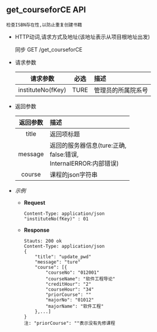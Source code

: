 ## get_courseforCE API

    检查ISBN存在性,以防止重复创建书籍

- HTTP动词,请求方式及地址(该地址表示从项目根地址出发)
 
    同步 GET /get_courseforCE

- 请求参数
 
    |请求参数|必选|描述|
    |:-------:|:---:|:-----|
    |instituteNo(fKey)|TURE|管理员的所属院系号|

- 返回参数
 
    |返回参数|描述|
    |:-------:|:-----|
    |title|返回项标题|
    |message|返回的服务器信息(ture:正确,<br>false:错误,<br>InternalERROR:内部错误)|
    |course|课程的json字符串|

- *示例*
    - **Request**
        ~~~
        Content-Type: application/json
        "instituteNo(fKey)" : 01
        ~~~
    - **Response**
        ~~~
        Stauts: 200 ok
        Content-Type: application/json
        {
            "title": "update_pwd"
            "message": "ture"
            "course": [{
                "courseNo": "012001"
                "courseName": "软件工程导论"
                "creditHour": "2"
                "courseHour": "34"
                "priorCourse": ""
                "majorNo": "01012"
                "majorName": "软件工程"
            },...]
        }
        注: "priorCourse": ""表示没有先修课程
        ~~~
